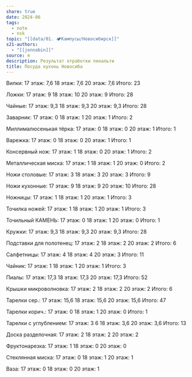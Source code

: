 ```yaml
---
share: true
date: 2024-06
tags:
  - note
  - nsk
topic: "[[data/01. 🏕️Кампусы/Новосибирск]]"
s21-authors:
  - "[[jonnabin]]"
source: я
description: Результат отработки пенальти
title: Посуда кухонь Новосиба
---
```


Вилки:
17 этаж: 7,6
18 этаж: 7,6
20 этаж: 7,6
Итого: 23

Ложки:
17 этаж: 9
18 этаж: 10
20 этаж: 9
Итого: 28

Чайные:
17 этаж: 9,3
18 этаж: 9,3
20 этаж: 9,3
Итого: 28

Заварник:
17 этаж: 0
18 этаж: 1
20 этаж: 1
Итого: 2

Миллималюсенькая тёрка:
17 этаж: 0
18 этаж: 0
20 этаж: 1
Итого: 1

Варежка:
17 этаж: 0
18 этаж: 0
20 этаж: 1
Итого: 1

Консервный нож:
17 этаж: 1
18 этаж: 0
20 этаж: 1
Итого: 2

Металлическая миска:
17 этаж: 1
18 этаж: 1
20 этаж: 0
Итого: 2

Ножи столовые:
17 этаж: 3
18 этаж: 3
20 этаж: 3
Итого: 9

Ножи кухонные:
17 этаж: 9
18 этаж: 9
20 этаж: 10
Итого: 28

Ножницы:
17 этаж: 1
18 этаж: 1
20 этаж: 1
Итого: 3

Точилка ножей:
17 этаж: 1
18 этаж: 1
20 этаж: 1
Итого: 3

Точильный КАМЕНЬ:
17 этаж: 0
18 этаж: 1
20 этаж: 0
Итого: 1

Кружки:
17 этаж: 9,3
18 этаж: 9,3
20 этаж: 9,3
Итого: 28

Подставки для полотенец:
17 этаж: 2
18 этаж: 2
20 этаж: 2
Итого: 6

Салфетницы:
17 этаж: 4
18 этаж: 4
20 этаж: 3
Итого: 11


Чайник:
17 этаж: 1
18 этаж: 1
20 этаж: 1
Итого: 3

Пиалы:
17 этаж: 17,3
18 этаж: 17,3
20 этаж: 17,3
Итого: 52

Крышки микроволновка:
17 этаж: 2
18 этаж: 2
20 этаж: 2
Итого: 6

Тарелки сер.:
17 этаж: 15,6
18 этаж: 15,6
20 этаж: 15,6
Итого: 47

Тарелки корич.:
17 этаж: 0
18 этаж: 1
20 этаж: 0
Итого: 1

Тарелки с углублением:
17 этаж: 3 6
18 этаж: 3,6
20 этаж: 3,6
Итого: 13

Доска разделочная:
17 этаж: 2
18 этаж: 2
20 этаж: 2

Фруктонарезка:
17 этаж: 1
18 этаж: 0
20 этаж: 0

Стеклянная миска:
17 этаж: 0
18 этаж: 1
20 этаж: 1

Ваза:
17 этаж: 0
18 этаж: 0
20 этаж: 1
